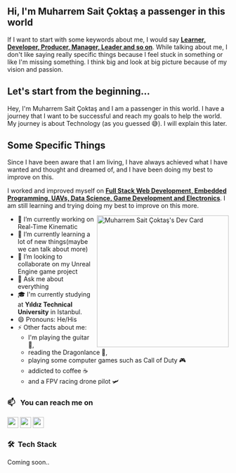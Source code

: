 ## Hi, I'm Muharrem Sait Çoktaş a passenger in this world

If I want to start with some keywords about me, I would say <u>**Learner, Developer, Producer, Manager, Leader and so on**</u>. While talking about me, I don't like saying really specific things because I feel stuck in something or like I'm missing something. I think big and look at big picture because of my vision and passion. 

## Let's start from the beginning...

Hey, I'm Muharrem Sait Çoktaş and I am a passenger in this world. I have a journey that I want to be successful and reach my goals to help the world.
My journey is about Technology (as you guessed 😅). I will explain this later.

## Some Specific Things

<!--
I was leader of robotic club of my high school. I educated and mentored students in this club and created a team from key team. I worked on UAVs. We created 1 heavy drone, 4 FPV Racing drone and 2 autonomous drone. With this team that I lead, we became finalists in the TEKNOFEST Autonomous Unmanned Aerial Vehicle Competition, and we also participated in the TEKNOFEST Rocket Competition, experienced the rocket construction process, and did a lot of research and wrote reports about them.
-->

<p>Since I have been aware that I am living, I have always achieved what I have wanted and thought and dreamed of, and I have been doing my best to improve on this.</p>
<p>I worked and improved myself on <u><strong>Full Stack Web Development, Embedded Programming, UAVs, Data Science, Game Development and Electronics</strong></u>. I am still learning and trying doing my best to improve on this more.</p>

<a href="https://app.daily.dev/coktas"><img align=right src="https://api.daily.dev/devcards/v2/MMADblMI9.png?type=default&r=4ga" width="300" alt="Muharrem Sait Çoktaş's Dev Card"/></a>

- 🔭 I’m currently working on Real-Time Kinematic
- 🌱 I’m currently learning a lot of new things(maybe we can talk about more)
- 👯 I’m looking to collaborate on my Unreal Engine game project
- 💬 Ask me about everything
- 🎓 I'm currently studying at **Yıldız Technical University** in Istanbul.
- 😄 Pronouns: He/His
- ⚡ Other facts about me: 
    - I'm playing the guitar 🎸, 
    - reading the Dragonlance 🐲, 
    - playing some computer games such as Call of Duty 🎮
    - addicted to coffee ☕
    - and a FPV racing drone pilot 🛩

### 📫 &nbsp; You can reach me on
<a href="https://twitter.com/CoktasSait" target="blank"><img src="https://img.shields.io/badge/twitter-%231DA1F2.svg?&style=for-the-badge&logo=twitter&logoColor=white" height=25 /></a> 
<a target="_blank" href="mailto:coktasmuharremsait@gmail.com"><img src="https://img.shields.io/badge/-Gmail-D14836?style=for-the-badge&logo=Gmail&logoColor=white" height=25/></a>
<a href="https://instagram.com/_coktas_" target="blank"><img src="https://img.shields.io/badge/instagram-%23E4405F.svg?&style=for-the-badge&logo=instagram&logoColor=white" height=25 /></a> 

### 🛠 &nbsp;Tech Stack
Coming soon..
